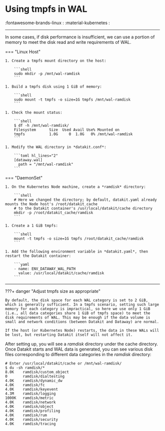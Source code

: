 # Using tmpfs in WAL

:fontawesome-brands-linux : :material-kubernetes :

---

In some cases, if disk performance is insufficient, we can use a portion of memory to meet the disk read and write requirements of WAL.

<!-- markdownlint-disable MD046 -->
=== "Linux Host"

    1. Create a tmpfs mount directory on the host:
    
        ```shell
        sudo mkdir -p /mnt/wal-ramdisk
        ```
    
    1. Build a tmpfs disk using 1 GiB of memory:
    
        ```shell
        sudo mount -t tmpfs -o size=1G tmpfs /mnt/wal-ramdisk
        ```
    
    1. Check the mount status:
    
        ```shell
        $ df -h /mnt/wal-ramdisk/
        Filesystem      Size  Used Avail Use% Mounted on
        tmpfs           1.0G     0  1.0G   0% /mnt/wal-ramdisk
        ```
    
    1. Modify the WAL directory in *datakit.conf*:
    
        ```toml hl_lines="2"
        [dataway.wal]
          path = "/mnt/wal-ramdisk"
        ```

=== "DaemonSet"

    1. On the Kubernetes Node machine, create a *ramdisk* directory:
    
        ```shell
        # Here we changed the directory; by default, datakit.yaml already mounts the Node host's /root/datakit_cache
        # to the Datakit container's /usr/local/datakit/cache directory
        mkdir -p /root/datakit_cache/ramdisk
        ```
    
    1. Create a 1 GiB tmpfs:
    
        ```shell
        mount -t tmpfs -o size=1G tmpfs /root/datakit_cache/ramdisk
        ```
    
    1. Add the following environment variable in *datakit.yaml*, then restart the Datakit container:
    
        ```yaml
        - name: ENV_DATAWAY_WAL_PATH
          value: /usr/local/datakit/cache/ramdisk
        ```
<!-- markdownlint-enable -->

---

<!-- markdownlint-disable MD046 -->
???+ danger "Adjust tmpfs size as appropriate"

    By default, the disk space for each WAL category is set to 2 GiB, which is generally sufficient. In a tmpfs scenario, setting such large memory for each category is impractical, so here we use only 1 GiB (i.e., all data categories share 1 GiB of tmpfs space) to meet the disk requirements of WAL. This may be enough if the data volume is small and network conditions (between Datakit and Dataway) are normal.

    If the host (or Kubernetes Node) restarts, the data in these WALs will be lost, but restarting Datakit itself will not affect it.
<!-- markdownlint-enable -->

After setting up, you will see a *ramdisk* directory under the cache directory. Once Datakit starts and WAL data is generated, you can see various disk files corresponding to different data categories in the *ramdisk* directory:

```shell
# Enter /usr/local/datakit/cache or /mnt/wal-ramdisk/
$ du -sh ramdisk/*
8.0K    ramdisk/custom_object
0       ramdisk/dialtesting
4.0K    ramdisk/dynamic_dw
4.0K    ramdisk/fc
4.0K    ramdisk/keyevent
4.3M    ramdisk/logging
1000K   ramdisk/metric
4.0K    ramdisk/network
4.0K    ramdisk/object
4.0K    ramdisk/profiling
4.0K    ramdisk/rum
4.0K    ramdisk/security
4.0K    ramdisk/tracing
```
